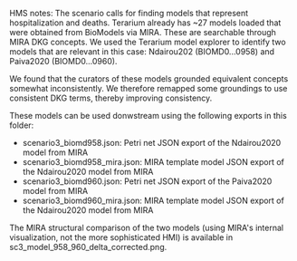 HMS notes:
The scenario calls for finding models that represent hospitalization and deaths. 
Terarium already has ~27 models loaded that were obtained from BioModels via MIRA. These are searchable
through MIRA DKG concepts. We used the Terarium model explorer to identify two models
that are relevant in this case: Ndairou202 (BIOMD0...0958) and Paiva2020 (BIOMD0...0960).

We found that the curators of these models grounded equivalent concepts somewhat inconsistently.
We therefore remapped some groundings to use consistent DKG terms, thereby improving consistency.

These models can be used donwstream using the following exports in this folder:
- scenario3_biomd958.json: Petri net JSON export of the Ndairou2020 model from MIRA
- scenario3_biomd958_mira.json: MIRA template model JSON export of the Ndairou2020 model from MIRA
- scenario3_biomd960.json: Petri net JSON export of the Paiva2020 model from MIRA
- scenario3_biomd960_mira.json: MIRA template model JSON export of the Ndairou2020 model from MIRA

The MIRA structural comparison of the two models (using MIRA's internal
visualization, not the more sophisticated HMI) is available in
sc3_model_958_960_delta_corrected.png.
